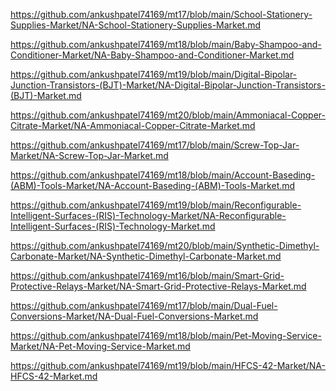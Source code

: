 <p><a href="https://github.com/ankushpatel74169/mt17/blob/main/School-Stationery-Supplies-Market/NA-School-Stationery-Supplies-Market.md">https://github.com/ankushpatel74169/mt17/blob/main/School-Stationery-Supplies-Market/NA-School-Stationery-Supplies-Market.md</a></p><p><a href="https://github.com/ankushpatel74169/mt18/blob/main/Baby-Shampoo-and-Conditioner-Market/NA-Baby-Shampoo-and-Conditioner-Market.md">https://github.com/ankushpatel74169/mt18/blob/main/Baby-Shampoo-and-Conditioner-Market/NA-Baby-Shampoo-and-Conditioner-Market.md</a></p><p><a href="https://github.com/ankushpatel74169/mt19/blob/main/Digital-Bipolar-Junction-Transistors-(BJT)-Market/NA-Digital-Bipolar-Junction-Transistors-(BJT)-Market.md">https://github.com/ankushpatel74169/mt19/blob/main/Digital-Bipolar-Junction-Transistors-(BJT)-Market/NA-Digital-Bipolar-Junction-Transistors-(BJT)-Market.md</a></p><p><a href="https://github.com/ankushpatel74169/mt20/blob/main/Ammoniacal-Copper-Citrate-Market/NA-Ammoniacal-Copper-Citrate-Market.md">https://github.com/ankushpatel74169/mt20/blob/main/Ammoniacal-Copper-Citrate-Market/NA-Ammoniacal-Copper-Citrate-Market.md</a></p><p><a href="https://github.com/ankushpatel74169/mt17/blob/main/Screw-Top-Jar-Market/NA-Screw-Top-Jar-Market.md">https://github.com/ankushpatel74169/mt17/blob/main/Screw-Top-Jar-Market/NA-Screw-Top-Jar-Market.md</a></p><p><a href="https://github.com/ankushpatel74169/mt18/blob/main/Account-Baseding-(ABM)-Tools-Market/NA-Account-Baseding-(ABM)-Tools-Market.md">https://github.com/ankushpatel74169/mt18/blob/main/Account-Baseding-(ABM)-Tools-Market/NA-Account-Baseding-(ABM)-Tools-Market.md</a></p><p><a href="https://github.com/ankushpatel74169/mt19/blob/main/Reconfigurable-Intelligent-Surfaces-(RIS)-Technology-Market/NA-Reconfigurable-Intelligent-Surfaces-(RIS)-Technology-Market.md">https://github.com/ankushpatel74169/mt19/blob/main/Reconfigurable-Intelligent-Surfaces-(RIS)-Technology-Market/NA-Reconfigurable-Intelligent-Surfaces-(RIS)-Technology-Market.md</a></p><p><a href="https://github.com/ankushpatel74169/mt20/blob/main/Synthetic-Dimethyl-Carbonate-Market/NA-Synthetic-Dimethyl-Carbonate-Market.md">https://github.com/ankushpatel74169/mt20/blob/main/Synthetic-Dimethyl-Carbonate-Market/NA-Synthetic-Dimethyl-Carbonate-Market.md</a></p><p><a href="https://github.com/ankushpatel74169/mt16/blob/main/Smart-Grid-Protective-Relays-Market/NA-Smart-Grid-Protective-Relays-Market.md">https://github.com/ankushpatel74169/mt16/blob/main/Smart-Grid-Protective-Relays-Market/NA-Smart-Grid-Protective-Relays-Market.md</a></p><p><a href="https://github.com/ankushpatel74169/mt17/blob/main/Dual-Fuel-Conversions-Market/NA-Dual-Fuel-Conversions-Market.md">https://github.com/ankushpatel74169/mt17/blob/main/Dual-Fuel-Conversions-Market/NA-Dual-Fuel-Conversions-Market.md</a></p><p><a href="https://github.com/ankushpatel74169/mt18/blob/main/Pet-Moving-Service-Market/NA-Pet-Moving-Service-Market.md">https://github.com/ankushpatel74169/mt18/blob/main/Pet-Moving-Service-Market/NA-Pet-Moving-Service-Market.md</a></p><p><a href="https://github.com/ankushpatel74169/mt19/blob/main/HFCS-42-Market/NA-HFCS-42-Market.md">https://github.com/ankushpatel74169/mt19/blob/main/HFCS-42-Market/NA-HFCS-42-Market.md</a></p>
